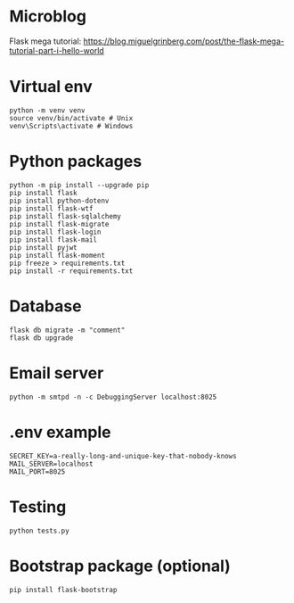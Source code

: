 # Microblog
Flask mega tutorial: https://blog.miguelgrinberg.com/post/the-flask-mega-tutorial-part-i-hello-world

# Virtual env
```
python -m venv venv
source venv/bin/activate # Unix
venv\Scripts\activate # Windows
```

# Python packages
```
python -m pip install --upgrade pip
pip install flask
pip install python-dotenv
pip install flask-wtf
pip install flask-sqlalchemy
pip install flask-migrate
pip install flask-login
pip install flask-mail
pip install pyjwt
pip install flask-moment
pip freeze > requirements.txt
pip install -r requirements.txt
```

# Database
```
flask db migrate -m "comment"
flask db upgrade
```

# Email server
```
python -m smtpd -n -c DebuggingServer localhost:8025
```

# .env example
```
SECRET_KEY=a-really-long-and-unique-key-that-nobody-knows
MAIL_SERVER=localhost
MAIL_PORT=8025
```

# Testing
```
python tests.py
```

# Bootstrap package (optional)
```
pip install flask-bootstrap
```
